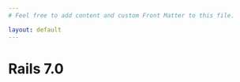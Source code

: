 ```yaml
---
# Feel free to add content and custom Front Matter to this file.

layout: default
---
```


# Rails 7.0

<changelog-app data-seed="{{ site.data['merges_7-0-stable'] | jsonify | escape}}"></changelog-app>


